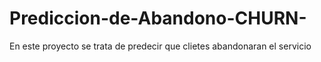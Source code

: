 # Prediccion-de-Abandono-CHURN-
En este proyecto se trata de predecir que clietes abandonaran el servicio


